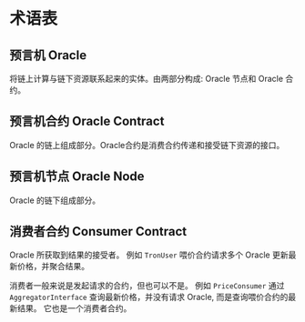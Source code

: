 # 术语表

## 预言机 Oracle

将链上计算与链下资源联系起来的实体。由两部分构成: Oracle 节点和 Oracle 合约。

## 预言机合约 Oracle Contract

Oracle 的链上组成部分。Oracle合约是消费合约传递和接受链下资源的接口。

## 预言机节点 Oracle Node

Oracle 的链下组成部分。

## 消费者合约 Consumer Contract

Oracle 所获取到结果的接受者。
例如 `TronUser` 喂价合约请求多个 Oracle 更新最新价格，并聚合结果。

消费者一般来说是发起请求的合约，但也可以不是。
例如 `PriceConsumer` 通过 `AggregatorInterface` 查询最新价格，并没有请求 Oracle, 而是查询喂价合约的最新结果。
它也是一个消费者合约。

